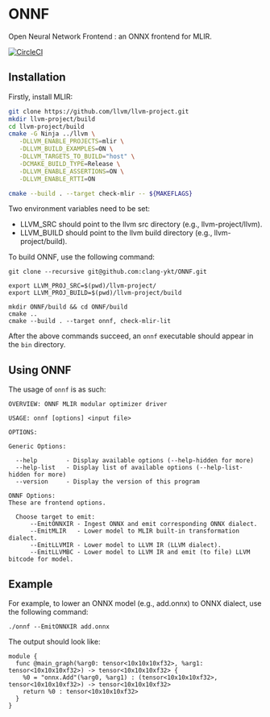 # ONNF
Open Neural Network Frontend : an ONNX frontend for MLIR.

[![CircleCI](https://circleci.com/gh/clang-ykt/ONNF.svg?style=svg)](https://circleci.com/gh/clang-ykt/ONNF)

## Installation

Firstly, install MLIR:

[same-as-file]: <> (utils/install-mlir.sh)
``` bash
git clone https://github.com/llvm/llvm-project.git
mkdir llvm-project/build
cd llvm-project/build
cmake -G Ninja ../llvm \
   -DLLVM_ENABLE_PROJECTS=mlir \
   -DLLVM_BUILD_EXAMPLES=ON \
   -DLLVM_TARGETS_TO_BUILD="host" \
   -DCMAKE_BUILD_TYPE=Release \
   -DLLVM_ENABLE_ASSERTIONS=ON \
   -DLLVM_ENABLE_RTTI=ON

cmake --build . --target check-mlir -- ${MAKEFLAGS}
```

Two environment variables need to be set:
- LLVM_SRC should point to the llvm src directory (e.g., llvm-project/llvm).
- LLVM_BUILD should point to the llvm build directory (e.g., llvm-project/build).

To build ONNF, use the following command:

[same-as-file]: <> ({"ref": "utils/install-onnf.sh", "skip-doc": 2})
```
git clone --recursive git@github.com:clang-ykt/ONNF.git

export LLVM_PROJ_SRC=$(pwd)/llvm-project/
export LLVM_PROJ_BUILD=$(pwd)/llvm-project/build

mkdir ONNF/build && cd ONNF/build
cmake ..
cmake --build . --target onnf, check-mlir-lit
```

After the above commands succeed, an `onnf` executable should appear in the `bin` directory. 

## Using ONNF

The usage of `onnf` is as such:
```
OVERVIEW: ONNF MLIR modular optimizer driver

USAGE: onnf [options] <input file>

OPTIONS:

Generic Options:

  --help        - Display available options (--help-hidden for more)
  --help-list   - Display list of available options (--help-list-hidden for more)
  --version     - Display the version of this program

ONNF Options:
These are frontend options.

  Choose target to emit:
      --EmitONNXIR - Ingest ONNX and emit corresponding ONNX dialect.
      --EmitMLIR   - Lower model to MLIR built-in transformation dialect.
      --EmitLLVMIR - Lower model to LLVM IR (LLVM dialect).
      --EmitLLVMBC - Lower model to LLVM IR and emit (to file) LLVM bitcode for model.
```

## Example

For example, to lower an ONNX model (e.g., add.onnx) to ONNX dialect, use the following command:
```
./onnf --EmitONNXIR add.onnx
```
The output should look like:
```
module {
  func @main_graph(%arg0: tensor<10x10x10xf32>, %arg1: tensor<10x10x10xf32>) -> tensor<10x10x10xf32> {
    %0 = "onnx.Add"(%arg0, %arg1) : (tensor<10x10x10xf32>, tensor<10x10x10xf32>) -> tensor<10x10x10xf32>
    return %0 : tensor<10x10x10xf32>
  }
}
```
